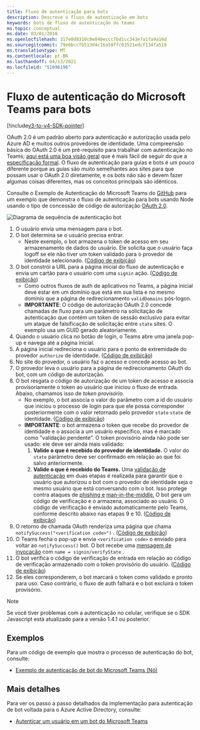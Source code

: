```yaml
---
title: Fluxo de autenticação para bots
description: Descreve o fluxo de autenticação em bots
keywords: bots de fluxo de autenticação do teams
ms.topic: conceptual
ms.date: 03/01/2018
ms.openlocfilehash: 317e0d8310c0e040eccc7bd1cc343e7a1fa9a16d
ms.sourcegitcommit: 79e6bccfb513d4c16a58ffc03521edcf134fa518
ms.translationtype: MT
ms.contentlocale: pt-BR
ms.lasthandoff: 04/13/2021
ms.locfileid: "51696196"
---
```

# <a name="microsoft-teams-authentication-flow-for-bots"></a>Fluxo de autenticação do Microsoft Teams para bots

[!include[v3-to-v4-SDK-pointer](~/includes/v3-to-v4-pointer-bots.md)]

OAuth 2.0 é um padrão aberto para autenticação e autorização usada pelo Azure AD e muitos outros provedores de identidade. Uma compreensão básica do OAuth 2.0 é um pré-requisito para trabalhar com autenticação no Teams; [aqui está uma boa visão geral](https://aaronparecki.com/oauth-2-simplified/) que é mais fácil de seguir do que a [especificação formal](https://oauth.net/2/). O fluxo de autenticação para guias e bots é um pouco diferente porque as guias são muito semelhantes aos sites para que possam usar o OAuth 2.0 diretamente, e os bots não são e devem fazer algumas coisas diferentes, mas os conceitos principais são idênticos.

Consulte o Exemplo de Autenticação do Microsoft Teams do [GitHub](https://github.com/OfficeDev/microsoft-teams-sample-auth-node) para um exemplo que demonstra o fluxo de autenticação para bots usando Node usando o tipo de concessão de código de autorização [OAuth 2.0](https://oauth.net/2/grant-types/authorization-code/).

![Diagrama de sequência de autenticação bot](~/assets/images/authentication/bot_auth_sequence_diagram.png)

1. O usuário envia uma mensagem para o bot.
2. O bot determina se o usuário precisa entrar.
    * Neste exemplo, o bot armazena o token de acesso em seu armazenamento de dados do usuário. Ele solicita que o usuário faça logoff se ele não tiver um token validado para o provedor de identidade selecionado. ([Código de exibição](https://github.com/OfficeDev/microsoft-teams-sample-auth-node/blob/469952a26d618dbf884a3be53c7d921cc580b1e2/src/utils/AuthenticationUtils.ts#L58-L76))
3. O bot constrói a URL para a página inicial do fluxo de autenticação e envia um cartão para o usuário com uma `signin` ação. ([Código de exibição](https://github.com/OfficeDev/microsoft-teams-sample-auth-node/blob/469952a26d618dbf884a3be53c7d921cc580b1e2/src/dialogs/BaseIdentityDialog.ts#L160-L190))
    * Como outros fluxos de auth de aplicativos no Teams, a página inicial deve estar em um domínio que está em sua lista e no mesmo domínio que a página de redirecionamento `validDomains` pós-logon.
    * **IMPORTANTE**: O código de autorização OAuth 2.0 concede chamadas de fluxo para um parâmetro na solicitação de autenticação que contém um token de sessão exclusivo para evitar um ataque de falsificação de solicitação entre `state` sites. [](https://en.wikipedia.org/wiki/Cross-site_request_forgery) O exemplo usa um GUID gerado aleatoriamente.
4. Quando o usuário clica no botão *de* login, o Teams abre uma janela pop-up e navega até a página inicial.
5. A página inicial redireciona o usuário para o ponto de extremidade do provedor `authorize` de identidade. ([Código de exibição](https://github.com/OfficeDev/microsoft-teams-sample-auth-node/blob/469952a26d618dbf884a3be53c7d921cc580b1e2/public/html/auth-start.html#L51-L56))
6. No site do provedor, o usuário faz o acesso e concede acesso ao bot.
7. O provedor leva o usuário para a página de redirecionamento OAuth do bot, com um código de autorização.
8. O bot resgata o código de autorização de um token de acesso e associa provisoriamente o token ao usuário que iniciou o fluxo de entrada.  Abaixo, chamamos isso de *token provisório*.
    * No exemplo, o bot associa o valor do parâmetro com a id do usuário que iniciou o processo de login para que ele possa corresponder posteriormente com o valor retornado pelo provedor `state` `state` de identidade. ([Código de exibição](https://github.com/OfficeDev/microsoft-teams-sample-auth-node/blob/469952a26d618dbf884a3be53c7d921cc580b1e2/src/AuthBot.ts#L70-L99))
    * **IMPORTANTE**: o bot armazena o token que recebe do provedor de identidade e o associa a um usuário específico, mas é marcado como "validação pendente". O token provisório ainda não pode ser usado: ele deve ser ainda mais validado: 
      1. **Valide o que é recebido do provedor de identidade.** O valor do `state` parâmetro deve ser confirmado em relação ao que foi salvo anteriormente. 
      1. **Valide o que é recebido do Teams.** Uma [validação de autenticação](https://en.wikipedia.org/wiki/Man-in-the-middle_attack) em duas etapas é realizada para garantir que o usuário que autorizou o bot com o provedor de identidade seja o mesmo usuário que está conversando com o bot. Isso protege contra ataques de [phishing e](https://en.wikipedia.org/wiki/Phishing) [man-in-the-middle.](https://en.wikipedia.org/wiki/Man-in-the-middle_attack) O bot gera um código de verificação e o armazena, associado ao usuário. O código de verificação é enviado automaticamente pelo Teams, conforme descrito abaixo nas etapas 9 e 10. ([Código de exibição](https://github.com/OfficeDev/microsoft-teams-sample-auth-node/blob/469952a26d618dbf884a3be53c7d921cc580b1e2/src/AuthBot.ts#L100-L113))
9. O retorno de chamada OAuth renderiza uma página que chama `notifySuccess("<verification code>")` . ([Código de exibição](https://github.com/OfficeDev/microsoft-teams-sample-auth-node/blob/master/src/views/oauth-callback-success.hbs))
10. O Teams fecha o pop-up e envia `<verification code>` o enviado para voltar ao `notifySuccess()` bot. O bot recebe uma [mensagem de invocação](/bot-framework/dotnet/bot-builder-dotnet-activities#invoke) com `name = signin/verifyState` .
11. O bot verifica o código de verificação de entrada em relação ao código de verificação armazenado com o token provisório do usuário. ([Código de exibição](https://github.com/OfficeDev/microsoft-teams-sample-auth-node/blob/469952a26d618dbf884a3be53c7d921cc580b1e2/src/dialogs/BaseIdentityDialog.ts#L127-L140))
12. Se eles corresponderem, o bot marcará o token como validado e pronto para uso. Caso contrário, o fluxo de auth falhará e o bot excluirá o token provisório.

> [!Note]
> Se você tiver problemas com a autenticação no celular, verifique se o SDK Javascript está atualizado para a versão 1.4.1 ou posterior.

## <a name="samples"></a>Exemplos

Para um código de exemplo que mostra o processo de autenticação do bot, consulte:

* [Exemplo de autenticação de bot do Microsoft Teams (Nó)](https://github.com/OfficeDev/microsoft-teams-sample-auth-node)

## <a name="more-details"></a>Mais detalhes

Para ver os passo a passo detalhados da implementação para autenticação de bot voltada para o Azure Active Directory, consulte:

* [Autenticar um usuário em um bot do Microsoft Teams](~/resources/bot-v3/bot-authentication/auth-bot-AAD.md)
